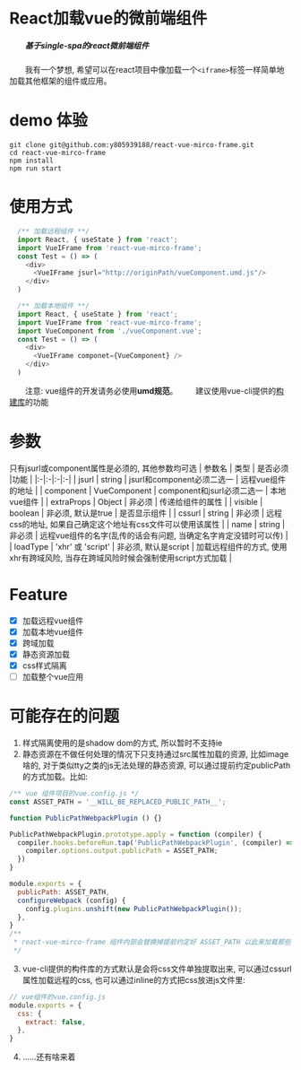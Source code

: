# React加载vue的微前端组件
##### &emsp;&emsp;基于single-spa的react微前端组件
&emsp;&emsp;我有一个梦想, 希望可以在react项目中像加载一个```<iframe>```标签一样简单地加载其他框架的组件或应用。
</br>

# demo 体验
```
git clone git@github.com:y805939188/react-vue-mirco-frame.git
cd react-vue-mirco-frame
npm install
npm run start
```


# 使用方式

```js
  /** 加载远程组件 **/
  import React, { useState } from 'react';
  import VueIFrame from 'react-vue-mirco-frame';
  const Test = () => (
    <div>
      <VueIFrame jsurl="http://originPath/vueComponent.umd.js"/>
    </div>
  )
```
```js
  /** 加载本地组件 **/
  import React, { useState } from 'react';
  import VueIFrame from 'react-vue-mirco-frame';
  import VueComponent from './vueComponent.vue';
  const Test = () => (
    <div>
      <VueIFrame componet={VueComponent} />
    </div>
  )
```
&emsp;&emsp;注意: vue组件的开发请务必使用**umd规范**。
&emsp;&emsp;建议使用vue-cli提供的<a href="https://cli.vuejs.org/zh/guide/build-targets.html#%E5%BA%94%E7%94%A8" target="_blank">构建库</a>的功能
</br>

# 参数
只有jsurl或component属性是必须的, 其他参数均可选
| 参数名 | 类型 | 是否必须 |功能 |
|:-|:-|:-|:-|
| jsurl | string | jsurl和component必须二选一 | 远程vue组件的地址 |
| component | VueComponent | component和jsurl必须二选一 | 本地vue组件 |
| extraProps | Object | 非必须 | 传递给组件的属性 |
| visible | boolean | 非必须, 默认是true | 是否显示组件 |
| cssurl | string | 非必须 | 远程css的地址, 如果自己确定这个地址有css文件可以使用该属性 |
| name | string | 非必须 | 远程vue组件的名字(乱传的话会有问题, 当确定名字肯定没错时可以传) |
| loadType | 'xhr' 或 'script' | 非必须, 默认是script | 加载远程组件的方式, 使用xhr有跨域风险, 当存在跨域风险时候会强制使用script方式加载 |

# Feature
- [x] 加载远程vue组件
- [x] 加载本地vue组件
- [x] 跨域加载
- [x] 静态资源加载
- [x] css样式隔离
- [ ] 加载整个vue应用

# 可能存在的问题
1. 样式隔离使用的是shadow dom的方式, 所以暂时不支持ie
2. 静态资源在不做任何处理的情况下只支持通过src属性加载的资源, 比如image啥的, 对于类似tty之类的js无法处理的静态资源, 可以通过提前约定publicPath的方式加载。比如:
```js
/** vue 组件项目的vue.config.js */
const ASSET_PATH = '__WILL_BE_REPLACED_PUBLIC_PATH__';

function PublicPathWebpackPlugin () {}

PublicPathWebpackPlugin.prototype.apply = function (compiler) {
  compiler.hooks.beforeRun.tap('PublicPathWebpackPlugin', (compiler) => {
    compiler.options.output.publicPath = ASSET_PATH;
  })
}

module.exports = {
  publicPath: ASSET_PATH,
  configureWebpack (config) {
    config.plugins.unshift(new PublicPathWebpackPlugin());
  },
}
/**
 * react-vue-mirco-frame 组件内部会替换掉提前约定好 ASSET_PATH 以此来加载那些非src属性加载的静态资源
 */

```
3. vue-cli提供的构件库的方式默认是会将css文件单独提取出来, 可以通过cssurl属性加载远程的css, 也可以通过inline的方式把css放进js文件里:
```js
// vue组件的vue.config.js
module.exports = {
  css: {
    extract: false,
  },
}
```
4. ......还有啥来着
